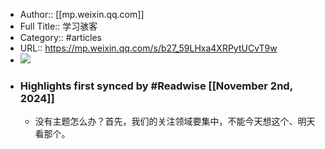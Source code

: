 - Author:: [[mp.weixin.qq.com]]
- Full Title:: 学习骇客
- Category:: #articles
- URL:: https://mp.weixin.qq.com/s/b27_59LHxa4XRPytUCvT9w
- ![](https://readwise-assets.s3.amazonaws.com/static/images/article2.74d541386bbf.png)
- ### Highlights first synced by #Readwise [[November 2nd, 2024]]
    - 没有主题怎么办？首先，我们的关注领域要集中，不能今天想这个、明天看那个。
